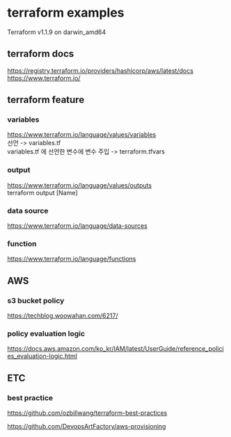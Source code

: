 # terraform examples

Terraform v1.1.9 on darwin_amd64

## terraform docs

https://registry.terraform.io/providers/hashicorp/aws/latest/docs  
https://www.terraform.io/

## terraform feature

### variables

https://www.terraform.io/language/values/variables  
선언 -> variables.tf  
variables.tf 에 선언한 변수에 변수 주입 -> terraform.tfvars

### output

https://www.terraform.io/language/values/outputs  
terraform output [Name]

### data source

https://www.terraform.io/language/data-sources

### function

https://www.terraform.io/language/functions

## AWS

### s3 bucket policy

https://techblog.woowahan.com/6217/

### policy evaluation logic

https://docs.aws.amazon.com/ko_kr/IAM/latest/UserGuide/reference_policies_evaluation-logic.html

## ETC

### best practice

https://github.com/ozbillwang/terraform-best-practices

https://github.com/DevopsArtFactory/aws-provisioning
